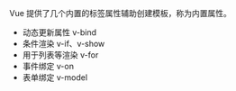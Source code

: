 Vue 提供了几个内置的标签属性辅助创建模板，称为内置属性。
* 动态更新属性 v-bind
* 条件渲染 v-if、v-show
* 用于列表等渲染 v-for
* 事件绑定 v-on
* 表单绑定 v-model